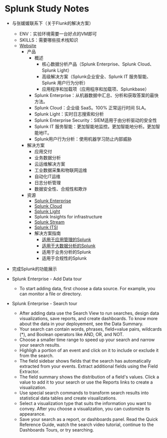 # Splunk Study Notes

* 与张媛媛联系下（关于Flunk的解决方案）
  * ENV：实验环境需要一台好点的VM即可
  * SKILLS：需要哪些技术栈知识
  * [Website](https://www.splunk.com/zh-hans_cn/)
    * 产品
      * 概述
        * 核心数据分析产品（Splunk Enterprise、Splunk Cloud、Splunk Light）
        * 高级解决方案（Splunk企业安全、Splunk IT 服务智能、Splunk 用户行为分析）
        * 应用程序和加载项（应用程序和加载项、Splunkbase）
      * Splunk Enterprise：从机器数据中汇总、分析和获取答案的最快方法。
      * Splunk Cloud：企业级 SaaS。100% 正常运行时间 SLA。
      * Splunk Light：实时日志搜索和分析
      * Splunk Enterprise Security：SIEM适用于由分析驱动的安全性
      * Splunk IT 服务智能：更加智能地监控。更加智能地分析。更加智能地IT。
      * Splunk用户行为分析：使用机器学习防止内部威胁
    * 解决方案
      * 应用交付
      * 业务数据分析
      * 云运维解决方案
      * 工业数据采集和物联网运维
      * 自动化IT运维
      * 日志分析管理
      * 数据安全性、合规性和欺诈
    * 资源
      * [Splunk Enterprise](https://www.splunk.com/pdfs/data-sheets/splunk-enterprise-zh-hans_cn.pdf)
      * [Splunk Cloud](https://www.splunk.com/pdfs/data-sheets/splunk-cloud-zh-hans_cn.pdf)
      * [Splunk Light](https://www.splunk.com/pdfs/data-sheets/splunk-light-zh-hans_cn.pdf)
      * Splunk Insights for infrastructure
      * [Splunk Stream](https://www.splunk.com/pdfs/data-sheets/splunk-stream-zh-hans_cn.pdf)
      * [Splunk ITSI](https://www.splunk.com/pdfs/data-sheets/splunk-itsi-zh-hans_cn.pdf)
      * 解决方案指南
        * [适用于应用管理的Splunk](https://www.splunk.com/pdfs/solution-guides/splunk-for-application-delivery.pdf)
        * [适用于大数据分析的Splunk](https://www.splunk.com/pdfs/solution-guides/splunk-for-big-data.pdf)
        * 适用于业务分析的Splunk
        * 适用于合规性的Splunk

* 完成Splunk的功能展示

* Splunk Enterprise - Add Data tour
  * To start adding data, first choose a data source. For example, you can monitor a file or directory.

* Splunk Enterprise - Search tour
  * After adding data use the Search View to run searches, design data visualizations, save reports, and create dashboards. To know more about the data in your deployement, see the Data Summary.
  * Your search can contain words, phrases, field=value pairs, wildcards (*), and Boolean operators like AND, OR, and NOT.
  * Choose a smaller time range to speed up your search and narrow your search results.
  * Highligh a portion of an event and click on it to include or exclude it from the search.
  * The field sidebar shows fields that the search has automatically extracted from your events. Extract additional fields using the Field Extractor.
  * The field summary shows the distribution of a field's values. Click a value to add it to your search or use the Reports links to create a visualization.
  * Use special search commands to transform search results into statistical data tables and create visualizations.
  * Select a visualization type that suits the information you want to convey. After you choose a visualization, you can customize its appearance.
  * Save your search as a report, or dashboards panel. Read the Quick Reference Guide, watch the search video tutorial, continue to the Dashboards Tours, or try searching.
